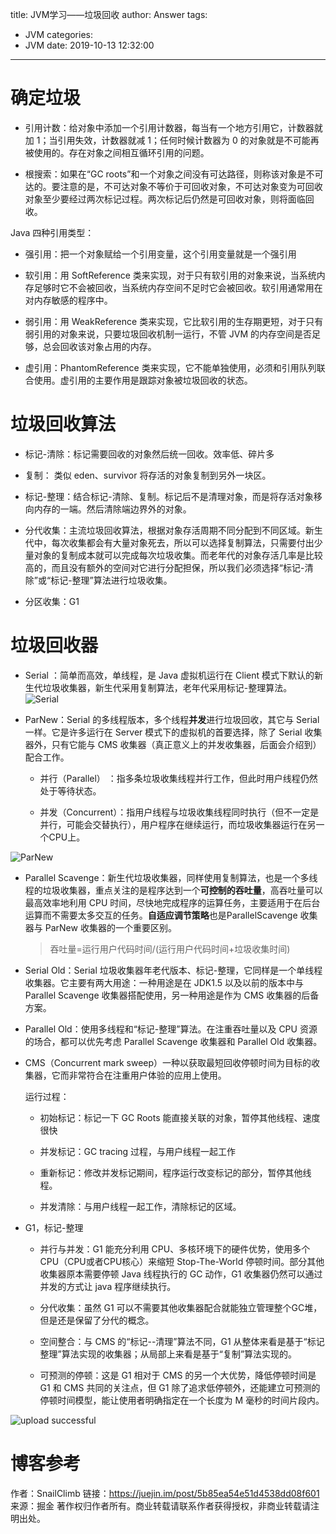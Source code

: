 title: JVM学习——垃圾回收
author: Answer
tags:
  - JVM
categories:
  - JVM
date: 2019-10-13 12:32:00
---
# 确定垃圾

- 引用计数：给对象中添加一个引用计数器，每当有一个地方引用它，计数器就加 1；当引用失效，计数器就减 1；任何时候计数器为 0 的对象就是不可能再被使用的。存在对象之间相互循环引用的问题。

- 根搜索：如果在“GC roots”和一个对象之间没有可达路径，则称该对象是不可达的。要注意的是，不可达对象不等价于可回收对象，不可达对象变为可回收对象至少要经过两次标记过程。两次标记后仍然是可回收对象，则将面临回收。


Java 四种引用类型：

- 强引用：把一个对象赋给一个引用变量，这个引用变量就是一个强引用

- 软引用：用 SoftReference 类来实现，对于只有软引用的对象来说，当系统内存足够时它不会被回收，当系统内存空间不足时它会被回收。软引用通常用在对内存敏感的程序中。 

- 弱引用：用 WeakReference 类来实现，它比软引用的生存期更短，对于只有弱引用的对象来说，只要垃圾回收机制一运行，不管 JVM 的内存空间是否足够，总会回收该对象占用的内存。

- 虚引用：PhantomReference 类来实现，它不能单独使用，必须和引用队列联合使用。虚引用的主要作用是跟踪对象被垃圾回收的状态。

# 垃圾回收算法

- 标记-清除：标记需要回收的对象然后统一回收。效率低、碎片多

- 复制： 类似 eden、survivor 将存活的对象复制到另外一块区。

- 标记-整理：结合标记-清除、复制。标记后不是清理对象，而是将存活对象移向内存的一端。然后清除端边界外的对象。

- 分代收集：主流垃圾回收算法，根据对象存活周期不同分配到不同区域。新生代中，每次收集都会有大量对象死去，所以可以选择复制算法，只需要付出少量对象的复制成本就可以完成每次垃圾收集。而老年代的对象存活几率是比较高的，而且没有额外的空间对它进行分配担保，所以我们必须选择“标记-清除”或“标记-整理”算法进行垃圾收集。

- 分区收集：G1


# 垃圾回收器

- Serial ：简单而高效，单线程，是 Java 虚拟机运行在 Client 模式下默认的新生代垃圾收集器，新生代采用复制算法，老年代采用标记-整理算法。 
![Serial](\images\serialGC.png)

- ParNew：Serial 的多线程版本，多个线程**并发**进行垃圾回收，其它与 Serial 一样。它是许多运行在 Server 模式下的虚拟机的首要选择，除了 Serial 收集器外，只有它能与 CMS 收集器（真正意义上的并发收集器，后面会介绍到）配合工作。

	- 并行（Parallel） ：指多条垃圾收集线程并行工作，但此时用户线程仍然处于等待状态。

	- 并发（Concurrent）：指用户线程与垃圾收集线程同时执行（但不一定是并行，可能会交替执行），用户程序在继续运行，而垃圾收集器运行在另一个CPU上。

![ParNew](\images\parnewgc.png)

- Parallel Scavenge：新生代垃圾收集器，同样使用复制算法，也是一个多线程的垃圾收集器，重点关注的是程序达到一个**可控制的吞吐量**，高吞吐量可以最高效率地利用 CPU 时间，尽快地完成程序的运算任务，主要适用于在后台运算而不需要太多交互的任务。**自适应调节策略**也是ParallelScavenge 收集器与 ParNew 收集器的一个重要区别。 

	> 吞吐量=运行用户代码时间/(运行用户代码时间+垃圾收集时间)

- Serial Old：Serial 垃圾收集器年老代版本、标记-整理，它同样是一个单线程收集器。它主要有两大用途：一种用途是在 JDK1.5 以及以前的版本中与 Parallel Scavenge 收集器搭配使用，另一种用途是作为 CMS 收集器的后备方案。

- Parallel Old：使用多线程和“标记-整理”算法。在注重吞吐量以及 CPU 资源的场合，都可以优先考虑 Parallel Scavenge 收集器和 Parallel Old 收集器。

- CMS（Concurrent mark sweep）一种以获取最短回收停顿时间为目标的收集器，它而非常符合在注重用户体验的应用上使用。

    运行过程：

    - 初始标记：标记一下 GC Roots 能直接关联的对象，暂停其他线程、速度很快

    - 并发标记：GC tracing 过程，与用户线程一起工作

    - 重新标记：修改并发标记期间，程序运行改变标记的部分，暂停其他线程。

    - 并发清除：与用户线程一起工作，清除标记的区域。

- G1，标记-整理

	- 并行与并发：G1 能充分利用 CPU、多核环境下的硬件优势，使用多个 CPU（CPU或者CPU核心）来缩短 Stop-The-World 停顿时间。部分其他收集器原本需要停顿 Java 线程执行的 GC 动作，G1 收集器仍然可以通过并发的方式让 java 程序继续执行。
	
    - 分代收集：虽然 G1 可以不需要其他收集器配合就能独立管理整个GC堆，但是还是保留了分代的概念。
	
    - 空间整合：与 CMS 的“标记--清理”算法不同，G1 从整体来看是基于“标记整理”算法实现的收集器；从局部上来看是基于“复制”算法实现的。

	- 可预测的停顿：这是 G1 相对于 CMS 的另一个大优势，降低停顿时间是 G1 和 CMS 共同的关注点，但 G1 除了追求低停顿外，还能建立可预测的停顿时间模型，能让使用者明确指定在一个长度为 M 毫秒的时间片段内。


![upload successful](\images\垃圾回收器组合使用.png)


# 博客参考

作者：SnailClimb
链接：https://juejin.im/post/5b85ea54e51d4538dd08f601
来源：掘金
著作权归作者所有。商业转载请联系作者获得授权，非商业转载请注明出处。